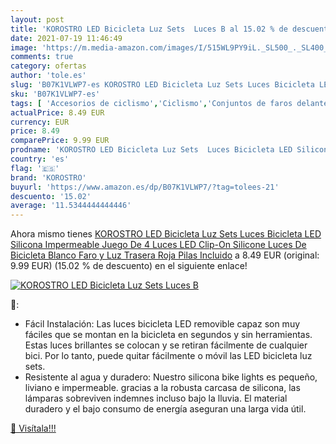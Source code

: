 ```yaml
---
layout: post
title: 'KOROSTRO LED Bicicleta Luz Sets  Luces B al 15.02 % de descuento'
date: 2021-07-19 11:46:49
image: 'https://m.media-amazon.com/images/I/515WL9PY9iL._SL500_._SL400_.jpg'
comments: true
category: ofertas
author: 'tole.es'
slug: 'B07K1VLWP7-es KOROSTRO LED Bicicleta Luz Sets Luces Bicicleta LED...'
sku: 'B07K1VLWP7-es'
tags: [ 'Accesorios de ciclismo','Ciclismo','Conjuntos de faros delanteros y traseros para ciclismo','Deportes y aire libre','Luces y reflectores de ciclismo','Piezas y accesorios de iluminación para bicicletas','Ropa y equipo para deportes','bicicleta','korostro', ]
actualPrice: 8.49 EUR
currency: EUR
price: 8.49
comparePrice: 9.99 EUR
prodname: 'KOROSTRO LED Bicicleta Luz Sets  Luces Bicicleta LED Silicona Impermeable Juego De 4 Luces LED Clip-On Silicone Luces De Bicicleta Blanco Faro y Luz Trasera Roja  Pilas Incluido'
country: 'es'
flag: '🇪🇸'
brand: 'KOROSTRO'
buyurl: 'https://www.amazon.es/dp/B07K1VLWP7/?tag=tolees-21'
descuento: '15.02'
average: '11.5344444444446'
---
```


Ahora mismo tienes [KOROSTRO LED Bicicleta Luz Sets  Luces Bicicleta LED Silicona Impermeable Juego De 4 Luces LED Clip-On Silicone Luces De Bicicleta Blanco Faro y Luz Trasera Roja  Pilas Incluido](https://www.amazon.es/dp/B07K1VLWP7/?tag=tolees-21) a 8.49 EUR (original: 9.99 EUR) (15.02 %  de descuento) en el siguiente enlace!

[![KOROSTRO LED Bicicleta Luz Sets  Luces B](https://m.media-amazon.com/images/I/515WL9PY9iL._SL500_._SL400_.jpg)](https://www.amazon.es/dp/B07K1VLWP7/?tag=tolees-21)

🔎:

- Fácil Instalación: Las luces bicicleta LED removible capaz son muy fáciles que se montan en la bicicleta en segundos y sin herramientas. Estas luces brillantes se colocan y se retiran fácilmente de cualquier bici. Por lo tanto, puede quitar fácilmente o móvil las LED bicicleta luz sets.
- Resistente al agua y duradero: Nuestro silicona bike lights es pequeño, liviano e impermeable. gracias a la robusta carcasa de silicona, las lámparas sobreviven indemnes incluso bajo la lluvia. El material duradero y el bajo consumo de energía aseguran una larga vida útil.

[🛒 Visítala!!!](https://www.amazon.es/dp/B07K1VLWP7/?tag=tolees-21)
